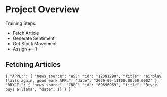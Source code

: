 # Project Overview

Training Steps:

- Fetch Article
- Generate Sentiment
- Get Stock Movement
- Assign += 1


## Fetching Articles

``
{
  "APPL:": {
    "news_source": "WSJ"
    "id": "12391290",
    "title": "airplay flails again, good work APPL",
    "date": "2029-09-11T00:00:00.000Z"
  },
  "BRYCE:": {
    "news_source": "CNBC"
    "id": "69696969",
    "title": "Bryce buys a llama",
    "date": {}
  }
}
``






